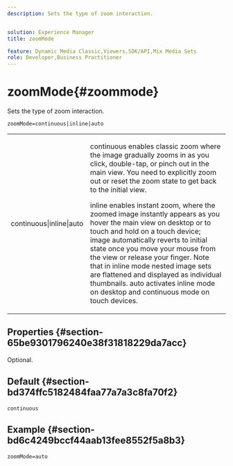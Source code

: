 ```yaml
---
description: Sets the type of zoom interaction.


solution: Experience Manager
title: zoomMode

feature: Dynamic Media Classic,Viewers,SDK/API,Mix Media Sets
role: Developer,Business Practitioner
---
```


# zoomMode{#zoommode}

Sets the type of zoom interaction.

 `zoomMode=continuous|inline|auto`

<table id="table_E314540D347D47699C04EB80D20C0721"> 
 <tbody> 
  <tr> 
   <td colname="col1"> <p> <span class="codeph"> continuous|inline|auto </span> </p> </td> 
   <td colname="col2"> <p> <span class="codeph"> continuous </span> enables classic zoom where the image gradually zooms in as you click, double-tap, or pinch out in the main view. You need to explicitly zoom out or reset the zoom state to get back to the initial view. </p> <p> <span class="codeph"> inline </span> enables instant zoom, where the zoomed image instantly appears as you hover the main view on desktop or to touch and hold on a touch device; image automatically reverts to initial state once you move your mouse from the view or release your finger. Note that in <span class="codeph"> inline </span> mode nested image sets are flattened and displayed as individual thumbnails. <span class="codeph"> auto </span> activates inline mode on desktop and continuous mode on touch devices. </p> </td> 
  </tr> 
 </tbody> 
</table>

## Properties {#section-65be9301796240e38f31818229da7acc}

Optional.

## Default {#section-bd374ffc5182484faa77a7a3c8fa70f2}

`continuous`

## Example {#section-bd6c4249bccf44aab13fee8552f5a8b3}

`zoomMode=auto` 

